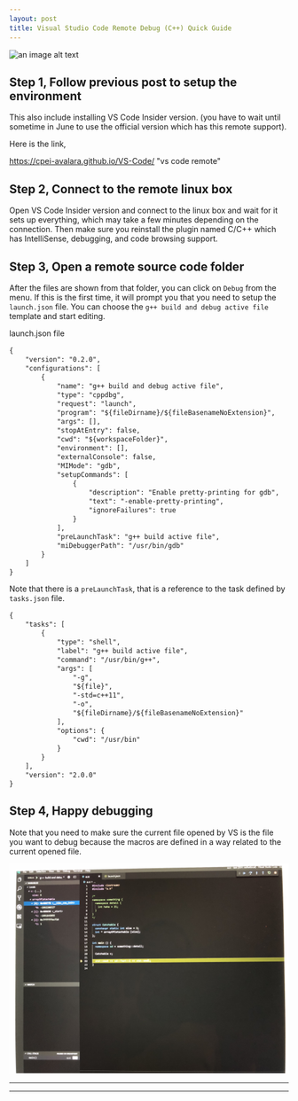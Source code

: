 ```yaml
---
layout: post
title: Visual Studio Code Remote Debug (C++) Quick Guide
---
```


![an image alt text](https://img.icons8.com/color/96/000000/visual-studio.png "an image title") 


## Step 1, Follow previous post to setup the environment
This also include installing VS Code Insider version. (you have to wait until sometime in June to use the official version which has this remote support).

Here is the link,

https://cpei-avalara.github.io/VS-Code/ "vs code remote"



## Step 2, Connect to the remote linux box
Open VS Code Insider version and connect to the linux box and wait for it sets up everything, which may take a few minutes depending on the connection.
Then make sure you reinstall the plugin named C/C++ which has IntelliSense, debugging, and code browsing support.



## Step 3, Open a remote source code folder
After the files are shown from that folder, you can click on `Debug` from the menu. If this is the first time, it will prompt you that you need to setup the `launch.json` file. You can choose the `g++ build and debug active file` template and start editing.

launch.json file 

```
{
    "version": "0.2.0",
    "configurations": [
        {
            "name": "g++ build and debug active file",
            "type": "cppdbg",
            "request": "launch",
            "program": "${fileDirname}/${fileBasenameNoExtension}",
            "args": [],
            "stopAtEntry": false,
            "cwd": "${workspaceFolder}",
            "environment": [],
            "externalConsole": false,
            "MIMode": "gdb",
            "setupCommands": [
                {
                    "description": "Enable pretty-printing for gdb",
                    "text": "-enable-pretty-printing",
                    "ignoreFailures": true
                }
            ],
            "preLaunchTask": "g++ build active file",
            "miDebuggerPath": "/usr/bin/gdb"
        }
    ]
}
```

Note that there is a `preLaunchTask`, that is a reference to the task defined by `tasks.json` file. 

```
{
    "tasks": [
        {
            "type": "shell",
            "label": "g++ build active file",
            "command": "/usr/bin/g++",
            "args": [
                "-g",
                "${file}",
                "-std=c++11",
                "-o",
                "${fileDirname}/${fileBasenameNoExtension}"
            ],
            "options": {
                "cwd": "/usr/bin"
            }
        }
    ],
    "version": "2.0.0"
}
```
 
## Step 4, Happy debugging
Note that you need to make sure the current file opened by VS is the file you want to debug because the macros are defined in a way related to the current opened file.

![Remote Debug](/images/remote_debug.jpg "Remote debug")







----
****
